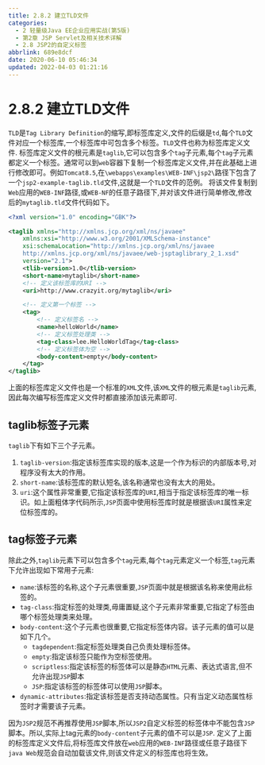 ```yaml
---
title: 2.8.2 建立TLD文件
categories: 
  - 2 轻量级Java EE企业应用实战(第5版)
  - 第2章 JSP Servlet及相关技术详解
  - 2.8 JSP2的自定义标签
abbrlink: 689e8dcf
date: 2020-06-10 05:46:34
updated: 2022-04-03 01:21:16
---
```

# 2.8.2 建立TLD文件
`TLD`是`Tag Library Definition`的缩写,即标签库定义,文件的后缀是`td`,每个`TLD`文件对应一个标签库,一个标签库中可包含多个标签。`TLD`文件也称为标签库定义文件.
标签库定义文件的根元素是`taglib`,它可以包含多个`tag`子元素,每个`tag`子元素都定义一个标签。通常可以到`web`容器下复制一个标签库定义文件,并在此基础上进行修改即可。例如`Tomcat8.5`,在`\webapps\examples\WEB-INF\jsp2\`路径下包含了一个`jsp2-example-taglib.tld`文件,这就是一个`TLD`文件的范例。
将该文件复制到`Web`应用的`WEB-INF`路径,或`WEB-NF`的任意子路径下,并对该文件进行简单修改,修改后的`mytaglib.tld`文件代码如下。
```xml
<?xml version="1.0" encoding="GBK"?>

<taglib xmlns="http://xmlns.jcp.org/xml/ns/javaee"
    xmlns:xsi="http://www.w3.org/2001/XMLSchema-instance"
    xsi:schemaLocation="http://xmlns.jcp.org/xml/ns/javaee 
    http://xmlns.jcp.org/xml/ns/javaee/web-jsptaglibrary_2_1.xsd"
    version="2.1">
    <tlib-version>1.0</tlib-version>
    <short-name>mytaglib</short-name>
    <!-- 定义该标签库的URI -->
    <uri>http://www.crazyit.org/mytaglib</uri>

    <!-- 定义第一个标签 -->
    <tag>
        <!-- 定义标签名 -->
        <name>helloWorld</name>
        <!-- 定义标签处理类 -->
        <tag-class>lee.HelloWorldTag</tag-class>
        <!-- 定义标签体为空 -->
        <body-content>empty</body-content>
    </tag>
</taglib>
```
上面的标签库定义文件也是一个标准的`XML`文件,该`XML`文件的根元素是`taglib`元素,因此每次编写标签库定义文件时都直接添加该元素即可.
## taglib标签子元素
`taglib`下有如下三个子元素。
1. `taglib-version`:指定该标签库实现的版本,这是一个作为标识的内部版本号,对程序没有太大的作用。
2. `short-name`:该标签库的默认短名,该名称通常也没有太大的用处。
3. `uri`:这个属性非常重要,它指定该标签库的`URI`,相当于指定该标签库的唯一标识。如上面粗体字代码所示,`JSP`页面中使用标签库时就是根据该`URI`属性来定位标签库的。

## tag标签子元素
除此之外,`taglib`元素下可以包含多个`tag`元素,每个`tag`元素定义一个标签,`tag`元素下允许出现如下常用子元素:
- `name`:该标签的名称,这个子元素很重要,`JSP`页面中就是根据该名称来使用此标签的。
- `tag-class`:指定标签的处理类,毋庸置疑,这个子元素非常重要,它指定了标签由哪个标签处理类来处理。
- `body-content`:这个子元素也很重要,它指定标签体内容。该子元素的值可以是如下几个。
  - `tagdependent`:指定标签处理类自己负责处理标签体。
  - `empty`:指定该标签只能作为空标签使用。
  - `scriptless`:指定该标签的标签体可以是静态`HTML`元素、表达式语言,但不允许出现`JSP`脚本
  - `JSP`:指定该标签的标签体可以使用`JSP`脚本。
- `dynamic-attributes`:指定该标签是否支持动态属性。只有当定义动态属性标签时才需要该子元素。

因为`JSP2`规范不再推荐使用`JSP`脚本,所以`JSP2`自定义标签的标签体中不能包含`JSP`脚本。所以,实际上tag元素的`body-content`子元素的值不可以是`JSP`.
定义了上面的标签库定义文件后,将标签库文件放在`web`应用的`WEB-INF`路径或任意子路径下`java Web`规范会自动加载该文件,则该文件定义的标签库也将生效。
